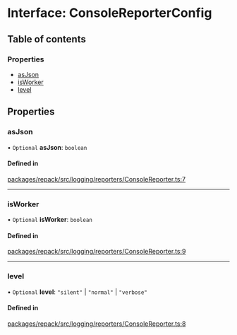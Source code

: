 # Interface: ConsoleReporterConfig

## Table of contents

### Properties

- [asJson](ConsoleReporterConfig.md#asjson)
- [isWorker](ConsoleReporterConfig.md#isworker)
- [level](ConsoleReporterConfig.md#level)

## Properties

### asJson

• `Optional` **asJson**: `boolean`

#### Defined in

[packages/repack/src/logging/reporters/ConsoleReporter.ts:7](https://github.com/callstack/repack/blob/9e6a11a/packages/repack/src/logging/reporters/ConsoleReporter.ts#L7)

___

### isWorker

• `Optional` **isWorker**: `boolean`

#### Defined in

[packages/repack/src/logging/reporters/ConsoleReporter.ts:9](https://github.com/callstack/repack/blob/9e6a11a/packages/repack/src/logging/reporters/ConsoleReporter.ts#L9)

___

### level

• `Optional` **level**: ``"silent"`` \| ``"normal"`` \| ``"verbose"``

#### Defined in

[packages/repack/src/logging/reporters/ConsoleReporter.ts:8](https://github.com/callstack/repack/blob/9e6a11a/packages/repack/src/logging/reporters/ConsoleReporter.ts#L8)
